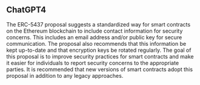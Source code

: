 ## ChatGPT4

The ERC-5437 proposal suggests a standardized way for smart contracts on the Ethereum blockchain to include contact information for security concerns. This includes an email address and/or public key for secure communication. The proposal also recommends that this information be kept up-to-date and that encryption keys be rotated regularly. The goal of this proposal is to improve security practices for smart contracts and make it easier for individuals to report security concerns to the appropriate parties. It is recommended that new versions of smart contracts adopt this proposal in addition to any legacy approaches.
